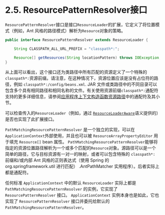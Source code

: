 # 2.5. ResourcePatternResolver接口

`ResourcePatternResolver`接口是接口`ResourceLoader`的扩展，它定义了将位置模式（例如，Ant 风格的路径模式）解析为`Resource`对象的策略。

```java
public interface ResourcePatternResolver extends ResourceLoader {

    String CLASSPATH_ALL_URL_PREFIX = "classpath*:";

    Resource[] getResources(String locationPattern) throws IOException;
}
```

从上面可以看出，这个接口还为类路径中所有匹配的资源定义了一个特殊的`classpath*:`资源前缀。请注意，在这种情况下，资源位置应该是没有占位符的路径，例如 `classpath*:/config/beans.xml`. JAR 文件或类路径中的不同目录可以包含多个具有相同路径和相同名称的文件。有关使用资源前缀`classpath*:`通配符支持的更多详细信息，请参阅[应用程序上下文构造函数资源路径](https://docs.spring.io/spring-framework/docs/current/reference/html/core.html#resources-app-ctx-wildcards-in-resource-paths)中的通配符及其小节。

可以检查传入的`ResourceLoader`（例如，通过 [`ResourceLoaderAware`](https://docs.spring.io/spring-framework/docs/current/reference/html/core.html#resources-resourceloaderaware)语义提供的）是否也实现了此扩展接口。

`PathMatchingResourcePatternResolver` 是一个独立的实现，可以在`ApplicationContext`外部使用，并且也可以被 `ResourceArrayPropertyEditor` 用于填充 `Resource[]` bean 属性。 `PathMatchingResourcePatternResolver`能够将指定的资源位置路径解析为一个或多个匹配的`Resource`对象。源路径可以是一个简单的路径，它与目标资源有一对一的映射，或者可以包含特殊的 `classpath*:` 前缀和/或内部 Ant 风格的正则表达式（使用 Spring 的 org.springframework.util 进行匹配） .AntPathMatcher 实用程序）。后者实际上都是通配符。

任何标准 `ApplicationContext` 中的默认 `ResourceLoader` 实际上都是 `PathMatchingResourcePatternResolver` 的实例，它实现了 `ResourcePatternResolver` 接口。 `ApplicationContext` 实例本身也是如此，它也实现了 `ResourcePatternResolver` 接口并委托给默认的 `PathMatchingResourcePatternResolver`。
